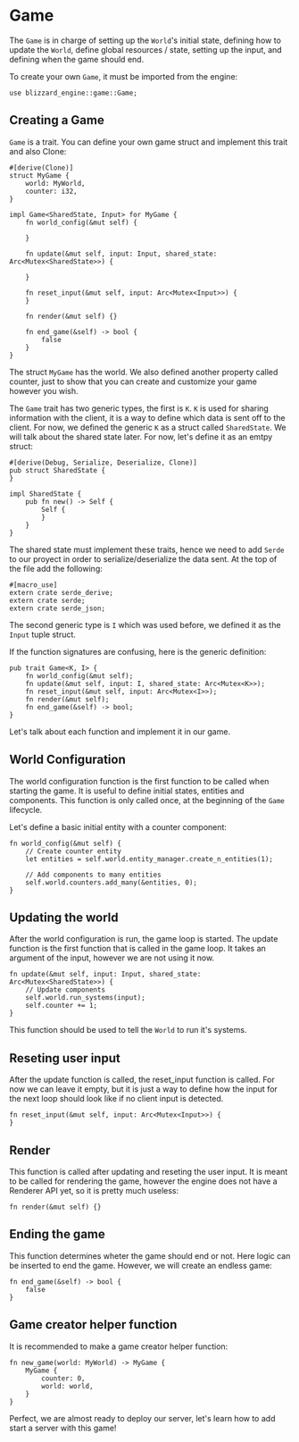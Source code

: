 # Game

The `Game` is in charge of setting up the `World`'s initial state, defining how to update the `World`, define global resources / state, setting up the input, and defining when the game should end.

To create your own `Game`, it must be imported from the engine:

```
use blizzard_engine::game::Game;
```

## Creating a Game

`Game` is a trait. You can define your own game struct and implement this trait and also Clone:

```
#[derive(Clone)]
struct MyGame {
    world: MyWorld,
    counter: i32,
}

impl Game<SharedState, Input> for MyGame {
    fn world_config(&mut self) {

    }

    fn update(&mut self, input: Input, shared_state: Arc<Mutex<SharedState>>) {

    }

    fn reset_input(&mut self, input: Arc<Mutex<Input>>) {
    }

    fn render(&mut self) {}

    fn end_game(&self) -> bool {
        false
    }
}
```

The struct `MyGame` has the world. We also defined another property called counter, just to show that you can create and customize your game however you wish.

The `Game` trait has two generic types, the first is `K`. `K` is used for sharing information with the client, it is a way to define which data is sent off to the client. For now, we defined the generic `K` as a struct called `SharedState`. We will talk about the shared state later. For now, let's define it as an emtpy struct:

```
#[derive(Debug, Serialize, Deserialize, Clone)]
pub struct SharedState {
}

impl SharedState {
    pub fn new() -> Self {
        Self {
        }
    }
}
```

The shared state must implement these traits, hence we need to add `Serde` to our proyect in order to serialize/deserialize the data sent. At the top of the file add the following:

```
#[macro_use]
extern crate serde_derive;
extern crate serde;
extern crate serde_json;
```

The second generic type is `I` which was used before, we defined it as the `Input` tuple struct.

If the function signatures are confusing, here is the generic definition:

```
pub trait Game<K, I> {
    fn world_config(&mut self);
    fn update(&mut self, input: I, shared_state: Arc<Mutex<K>>);
    fn reset_input(&mut self, input: Arc<Mutex<I>>);
    fn render(&mut self);
    fn end_game(&self) -> bool;
}
```

Let's talk about each function and implement it in our game.

## World Configuration

The world configuration function is the first function to be called when starting the game. It is useful to define initial states, entities and components. This function is only called once, at the beginning of the `Game` lifecycle.

Let's define a basic initial entity with a counter component:

```
fn world_config(&mut self) {
    // Create counter entity
    let entities = self.world.entity_manager.create_n_entities(1);

    // Add components to many entities
    self.world.counters.add_many(&entities, 0);
}
```

## Updating the world

After the world configuration is run, the game loop is started. The update function is the first function that is called in the game loop. It takes an argument of the input, however we are not using it now.

```
fn update(&mut self, input: Input, shared_state: Arc<Mutex<SharedState>>) {
    // Update components
    self.world.run_systems(input);
    self.counter += 1;
}
```

This function should be used to tell the `World` to run it's systems.

## Reseting user input

After the update function is called, the reset_input function is called. For now we can leave it empty, but it is just a way to define how the input for the next loop should look like if no client input is detected.

```
fn reset_input(&mut self, input: Arc<Mutex<Input>>) {
}
```

## Render

This function is called after updating and reseting the user input. It is meant to be called for rendering the game, however the engine does not have a Renderer API yet, so it is pretty much useless:

```
fn render(&mut self) {}
```

## Ending the game

This function determines wheter the game should end or not. Here logic can be inserted to end the game. However, we will create an endless game:

```
fn end_game(&self) -> bool {
    false
}
```

## Game creator helper function

It is recommended to make a game creator helper function:

```
fn new_game(world: MyWorld) -> MyGame {
    MyGame {
        counter: 0,
        world: world,
    }
}
```

Perfect, we are almost ready to deploy our server, let's learn how to add start a server with this game!
